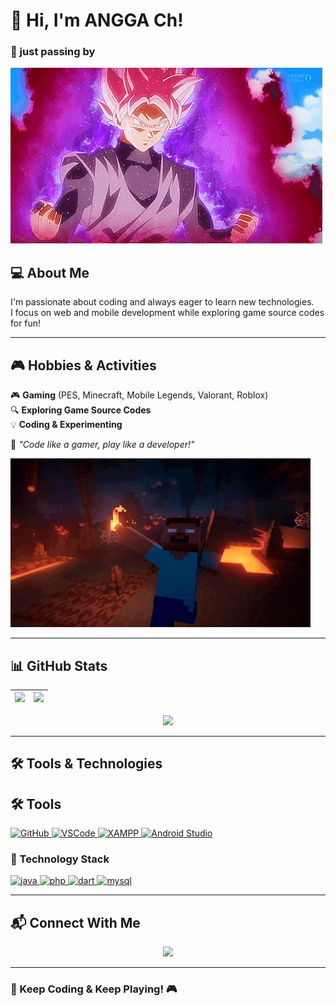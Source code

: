 # 👋 Hi, I'm ANGGA Ch!  
### 🚀 just passing by 

![Banner](https://github.com/yeow-raven/yeow-raven/blob/main/assets/blackgoku.gif)  

## 💻 About Me  
I'm passionate about coding and always eager to learn new technologies.  
I focus on web and mobile development while exploring game source codes for fun!  

---

## 🎮 Hobbies & Activities  
🎮 **Gaming** (PES, Minecraft, Mobile Legends, Valorant, Roblox)  
🔍 **Exploring Game Source Codes**  
💡 **Coding & Experimenting**  

🌟 *"Code like a gamer, play like a developer!"*  

![Banner](https://github.com/yeow-raven/yeow-raven/blob/main/assets/Scared%20Spider%20Web%20GIF%20by%20Xbox.gif)  

---

## 📊 GitHub Stats  
| <img src="https://github-readme-stats.vercel.app/api?username=yeow-raven&show_icons=true&theme=tokyonight" height="180px"/> | <img src="https://github-readme-streak-stats.herokuapp.com/?user=yeow-raven&theme=tokyonight" height="180px"/> |
|---|---|
<p align="center">
  <img src="https://github-readme-stats.vercel.app/api/top-langs/?username=yeow-raven&layout=compact&theme=dracula&hide=css" height="180px"/>
</p>


---

## 🛠️ Tools & Technologies  

## 🛠️ Tools  
<p>
  <a href="https://github.com" target="_blank">
    <img src="https://cdn.jsdelivr.net/gh/devicons/devicon/icons/github/github-original.svg" alt="GitHub" width="40" height="40"/>
  </a>
  <a href="https://code.visualstudio.com/" target="_blank">
    <img src="https://cdn.jsdelivr.net/gh/devicons/devicon/icons/vscode/vscode-original.svg" alt="VSCode" width="40" height="40"/>
  </a>
  <a href="https://www.apachefriends.org/" target="_blank">
    <img src="https://www.svgrepo.com/show/354575/xampp.svg" alt="XAMPP" width="40" height="40"/>
  </a>
  <a href="https://developer.android.com/studio" target="_blank">
    <img src="https://cdn.jsdelivr.net/gh/devicons/devicon/icons/androidstudio/androidstudio-original.svg" alt="Android Studio" width="40" height="40"/>
  </a>
</p>


### 🚀 Technology Stack  
<p>
  <a href="https://www.java.com/" target="_blank"> <img src="https://cdn.jsdelivr.net/gh/devicons/devicon/icons/java/java-original.svg" alt="java" width="40" height="40"/> </a> 
  <a href="https://www.php.net/" target="_blank"> <img src="https://cdn.jsdelivr.net/gh/devicons/devicon/icons/php/php-original.svg" alt="php" width="40" height="40"/> </a> 
  <a href="https://dart.dev/" target="_blank"> <img src="https://cdn.jsdelivr.net/gh/devicons/devicon/icons/dart/dart-original.svg" alt="dart" width="40" height="40"/> </a> 
  <a href="https://www.mysql.com/" target="_blank"> <img src="https://cdn.jsdelivr.net/gh/devicons/devicon/icons/mysql/mysql-original.svg" alt="mysql" width="40" height="40"/> </a> 
</p>

---

## 📬 Connect With Me  
<p align="center">
  <a href="https://github.com/yeow-raven">
    <img src="https://img.shields.io/badge/GitHub-yeow--raven-blue?style=for-the-badge&logo=github"/>
  </a>
</p>

---

### 🚀 Keep Coding & Keep Playing! 🎮  

